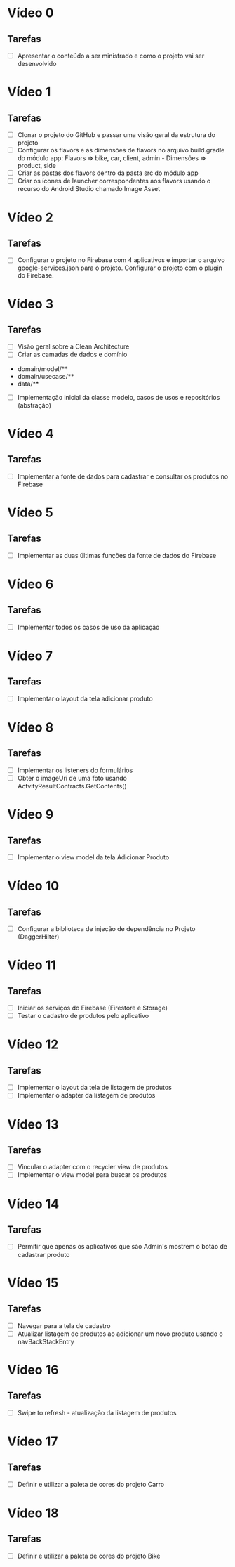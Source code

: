 # Vídeo 0
## Tarefas
- [ ] Apresentar o conteúdo a ser ministrado e como o projeto vai ser desenvolvido

# Vídeo 1
## Tarefas

- [ ] Clonar o projeto do GitHub e passar uma visão geral da estrutura do projeto
- [ ] Configurar os flavors e as dimensões de flavors no arquivo build.gradle do módulo app: Flavors => bike, car, client, admin - Dimensões => product, side
- [ ] Criar as pastas dos flavors dentro da pasta src do módulo app
- [ ] Criar os ícones de launcher correspondentes aos flavors usando o recurso do Android Studio chamado Image Asset

# Vídeo 2
## Tarefas

- [ ] Configurar o projeto no Firebase com 4 aplicativos e importar o arquivo google-services.json para o projeto. Configurar o projeto com o plugin do Firebase.

# Vídeo 3
## Tarefas

- [ ] Visão geral sobre a Clean Architecture
- [ ] Criar as camadas de dados e domínio
- domain/model/**
- domain/usecase/**
- data/**
- [ ] Implementação inicial da classe modelo, casos de usos e repositórios (abstração)

# Vídeo 4
## Tarefas

- [ ] Implementar a fonte de dados para cadastrar e consultar os produtos no Firebase

# Vídeo 5
## Tarefas

- [ ] Implementar as duas últimas funções da fonte de dados do Firebase

# Vídeo 6
## Tarefas

- [ ] Implementar todos os casos de uso da aplicação

# Vídeo 7
## Tarefas

- [ ] Implementar o layout da tela adicionar produto

# Vídeo 8
## Tarefas

- [ ] Implementar os listeners do formulários
- [ ] Obter o imageUri de uma foto usando ActvityResultContracts.GetContents()

# Vídeo 9
## Tarefas

- [ ] Implementar o view model da tela Adicionar Produto

# Vídeo 10
## Tarefas

- [ ] Configurar a biblioteca de injeção de dependência no Projeto (DaggerHilter)

# Vídeo 11
## Tarefas

- [ ] Iniciar os serviços do Firebase (Firestore e Storage)
- [ ] Testar o cadastro de produtos pelo aplicativo

# Vídeo 12
## Tarefas

- [ ] Implementar o layout da tela de listagem de produtos
- [ ] Implementar o adapter da listagem de produtos

# Vídeo 13
## Tarefas

- [ ] Vincular o adapter com o recycler view de produtos
- [ ] Implementar o view model para buscar os produtos

# Vídeo 14
## Tarefas

- [ ] Permitir que apenas os aplicativos que são Admin's mostrem o botão de cadastrar produto

# Vídeo 15
## Tarefas

- [ ] Navegar para a tela de cadastro
- [ ] Atualizar listagem de produtos ao adicionar um novo produto usando o navBackStackEntry

# Vídeo 16
## Tarefas

- [ ] Swipe to refresh - atualização da listagem de produtos

# Vídeo 17
## Tarefas

- [ ] Definir e utilizar a paleta de cores do projeto Carro

# Vídeo 18
## Tarefas

- [ ] Definir e utilizar a paleta de cores do projeto Bike
